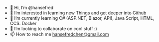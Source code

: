 - 👋 Hi, I’m @hansefred
- 👀 I’m interested in learning new Things and get deeper into Github
- 🌱 I’m currently learning C# (ASP.NET, Blazor, API), Java Script, HTML, CCS. Docker 
- 💞️ I’m looking to collaborate on cool stuff :) 
- 📫 How to reach me hansefredchen@gmail.com

<!---
hansefred/hansefred is a ✨ special ✨ repository because its `README.md` (this file) appears on your GitHub profile.
You can click the Preview link to take a look at your changes.
--->
